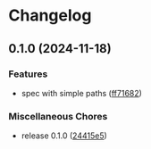 # Changelog

## 0.1.0 (2024-11-18)


### Features

* spec with simple paths ([ff71682](https://github.com/aeimer/clockify-openapi-spec/commit/ff716827e0a3b9bea210722df22990da4c1e3bbe))


### Miscellaneous Chores

* release 0.1.0 ([24415e5](https://github.com/aeimer/clockify-openapi-spec/commit/24415e5402621c2654438d563dd9f229cf7fd0d0))
